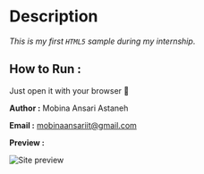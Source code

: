 # Description 
_This is my first `HTML5` sample during my internship_.


## How to Run :
Just open it with your browser 🙂


**Author :**
Mobina Ansari Astaneh

**Email :**
mobinaansariit@gmail.com 


**Preview :**


![Site preview](/image/Preview.png)
